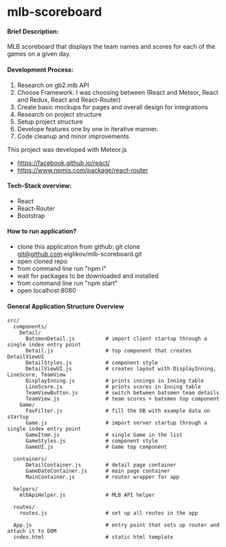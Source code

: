 
# mlb-scoreboard

#### Brief Description:
MLB scoreboard that displays the team names and scores for each of the games on a given day.


#### Development Process:
1. Research on gb2.mlb API
2. Choose Framework. I was choosing between (React and Meteor, React and Redux, React and React-Router)
3. Create basic mockups for pages and overall design for integrations
4. Research on project structure
5. Setup project structure
6. Develope features one by one in iterative manner.
7. Code cleanup and minor improvements

This project was developed with Meteor.js
* https://facebook.github.io/react/
* https://www.npmjs.com/package/react-router



#### Tech-Stack overview:
* React 
* React-Router
* Bootstrap



#### How to run application?

* clone this application from github: git clone git@github.com:eiglikov/mlb-scoreboard.git
* open cloned repo
* from command line run "npm i"
* wait for packages to be downloaded and installed
* from command line run "npm start"
* open localhost:8080



#### General Application Structure Overview


```
src/
  components/
    Detail/
      BatsmenDetail.js          # import client startup through a single index entry point
      Detail.js                 # top component that creates DetailViewUI
      DetailStyles.js           # component style
      DetailViewUI.js           # creates layout with DisplayInning, LineScore, TeamView
      DisplayInning.js          # prints innings in Inning table
      LineScore.js              # prints scores in Inning table
      TeamViewButton.js         # switch between batsmen team details
      TeamView.js               # team scores + batsmen top component
    Game/
      FavFilter.js              # fill the DB with example data on startup
      Game.js                   # import server startup through a single index entry point
      GameItem.js               # single Game in the list
      GameStyles.js             # component style
      GameUI.js                 # Game top component

  containers/
      DetailContainer.js        # detail page container
      GameDateContainer.js      # main page container
      MainContainer.js          # router wrapper for app

  helpers/
    mlbApiHelper.js             # MLB API helper

  routes/
    routes.js                   # set up all routes in the app

  App.js                        # entry point that sets up router and attach it to DOM
  index.html                    # static html template
```
